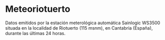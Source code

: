 # Meteoriotuerto
Datos emitidos por la estación meterológica automática Sainlogic WS3500 situada en la localidad de Riotuerto (115 msnm), en Cantabria (España), durante las últimas 24 horas.
